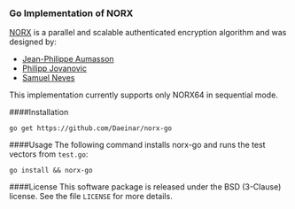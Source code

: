 ### Go Implementation of NORX

[NORX](https://norx.io) is a parallel and scalable authenticated encryption algorithm and was designed by:

  * [Jean-Philippe Aumasson](http://aumasson.jp)
  * [Philipp Jovanovic](http://cryptomaths.com)
  * [Samuel Neves](http://eden.dei.uc.pt/~sneves/)

This implementation currently supports only NORX64 in sequential mode.



####Installation
```
go get https://github.com/Daeinar/norx-go
```

####Usage
The following command installs norx-go and runs the test vectors from `test.go`:
```
go install && norx-go
```

####License
This software package is released under the BSD (3-Clause) license. See the file `LICENSE` for more details.
